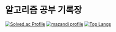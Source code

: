 # 알고리즘 공부 기록장
[![Solved.ac Profile](http://mazassumnida.wtf/api/v2/generate_badge?boj=igomae)](https://solved.ac/igomae/)
[![mazandi profile](http://mazandi.herokuapp.com/api?handle=igomae&theme=warm)](https://solved.ac/igomae/)
[![Top Langs](https://github-readme-stats.vercel.app/api/top-langs/?username=dlstjd825&exclude_repo=c_project,c_project_final,opensource,DoItCPP&layout=donut)](https://github.com/dlstjd825/github-readme-stats)